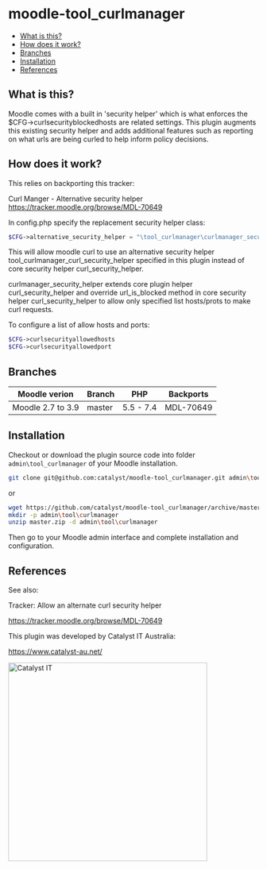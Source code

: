 # moodle-tool_curlmanager

* [What is this?](#what-is-this)
* [How does it work?](#how-does-it-work)
* [Branches](#branches)
* [Installation](#installation)
* [References](#references)


What is this?
-------------

Moodle comes with a built in 'security helper' which is what enforces the $CFG->curlsecurityblockedhosts are related settings. This plugin augments this existing security helper and adds additional features such as reporting on what urls are being curled to help inform policy decisions.

How does it work?
-----------------

This relies on backporting this tracker:

Curl Manger - Alternative security helper
https://tracker.moodle.org/browse/MDL-70649

In config.php specify the replacement security helper class:

```php
$CFG->alternative_security_helper = "\tool_curlmanager\curlmanager_security_helper";
```

This will allow moodle curl to use an alternative security helper tool_curlmanager_curl_security_helper specified in this plugin
instead of core security helper curl_security_helper.

curlmanager_security_helper extends core plugin helper curl_security_helper and override url_is_blocked method in 
core security helper curl_security_helper to allow only specified list hosts/prots to make curl requests.

To configure a list of allow hosts and ports:

```php
$CFG->curlsecurityallowedhosts
$CFG->curlsecurityallowedport
```

Branches
--------

| Moodle verion     | Branch      | PHP       | Backports |
| ----------------- | ----------- | --------  | ----------|
| Moodle 2.7 to 3.9 | master      | 5.5 - 7.4 | MDL-70649 |


Installation
------------
Checkout or download the plugin source code into folder `admin\tool_curlmanager` of your Moodle installation.

```sh
git clone git@github.com:catalyst/moodle-tool_curlmanager.git admin\tool\curlmanager
```
or
```sh
wget https://github.com/catalyst/moodle-tool_curlmanager/archive/master.zip
mkdir -p admin\tool\curlmanager
unzip master.zip -d admin\tool\curlmanager
```
Then go to your Moodle admin interface and complete installation and configuration.

References
----------

See also:

Tracker: Allow an alternate curl security helper

https://tracker.moodle.org/browse/MDL-70649

This plugin was developed by Catalyst IT Australia:

https://www.catalyst-au.net/

<img alt="Catalyst IT" src="https://cdn.rawgit.com/CatalystIT-AU/moodle-auth_saml2/master/pix/catalyst-logo.svg" width="400">

